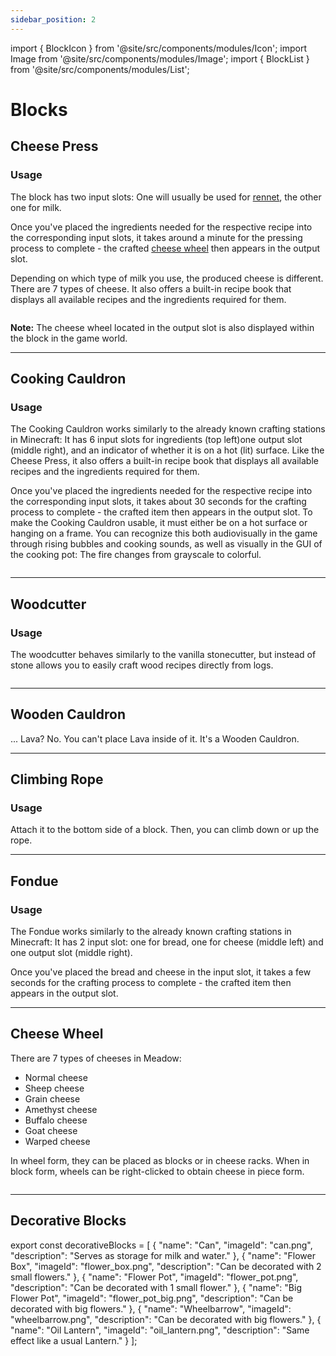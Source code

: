 ```yaml
---
sidebar_position: 2
---
```


import { BlockIcon } from '@site/src/components/modules/Icon';
import Image from '@site/src/components/modules/Image';
import { BlockList } from '@site/src/components/modules/List';

# Blocks
## Cheese Press
<BlockIcon modId="meadow" imageId="cheese_press.png" description="The Cheese Press is your primary crafting station for making cheese." />

### Usage

The block has two input slots: One will usually be used for [rennet](items.md#rennet), the other one for milk.

Once you've placed the ingredients needed for the respective recipe into the corresponding input slots, it takes around a minute for the pressing process to complete - the crafted [cheese wheel](#cheese-wheel) then appears in the output slot.

Depending on which type of milk you use, the produced cheese is different. There are 7 types of cheese. It also offers a built-in recipe book that displays all available recipes and the ingredients required for them.

<Image modId="meadow" imageId="cheese_press_gui.png" align="center" />

**Note:** The cheese wheel located in the output slot is also displayed within the block in the game world.

***

## Cooking Cauldron
<BlockIcon modId="meadow" imageId="cooking_cauldron.png" description="The Cooking Cauldron is your primary crafting station for crafting [rennet](items.md#rennet), delicious meals and other cooked recipes." />

### Usage
The Cooking Cauldron works similarly to the already known crafting stations in Minecraft: It has 6 input slots for ingredients (top left)one output slot (middle right), and an indicator of whether it is on a hot (lit) surface. Like the Cheese Press, it also offers a built-in recipe book that displays all available recipes and the ingredients required for them.

Once you've placed the ingredients needed for the respective recipe into the corresponding input slots, it takes about 30 seconds for the crafting process to complete - the crafted item then appears in the output slot. To make the Cooking Cauldron usable, it must either be on a hot surface or hanging on a frame. You can recognize this both audiovisually in the game through rising bubbles and cooking sounds, as well as visually in the GUI of the cooking pot: The fire changes from grayscale to colorful.

<Image modId="meadow" imageId="cooking_cauldron_gui.png" align="center" />

***

## Woodcutter
<BlockIcon modId="meadow" imageId="woodcutter.png" description="Protect the forests! Save wood" />

### Usage
The woodcutter behaves similarly to the vanilla stonecutter, but instead of stone allows you to easily craft wood recipes directly from logs.

<Image modId="meadow" imageId="woodcutter_gui.png" align="center" />

***

## Wooden Cauldron
<BlockIcon modId="meadow" imageId="wooden_cauldron.png" description="Similar to a usual Cauldron you can store Powder Snow and Water inside of it - it's the perfect early game alternative to save Iron." />

... Lava? No. You can't place Lava inside of it. It's a Wooden Cauldron.

***

## Climbing Rope
<BlockIcon modId="meadow" imageId="climbing_rope.png" description="A small but efficient tool to overcome height differences of up to 10 blocks." />

### Usage
Attach it to the bottom side of a block. Then, you can climb down or up the rope.

***

## Fondue
<BlockIcon modId="meadow" imageId="fondue.png" description="Ah - Fondue. Currently, a quite famous dish from Switzerland. It's primarly there for crafting Cheese Sticks out of Cheese and Bread." />

### Usage
The Fondue works similarly to the already known crafting stations in Minecraft: It has 2 input slot: one for bread, one for cheese (middle left) and one output slot (middle right).

Once you've placed the bread and cheese in the input slot, it takes a few seconds for the crafting process to complete - the crafted item then appears in the output slot.

***

## Cheese Wheel
<BlockIcon modId="meadow" imageId="wheel_of_grain_cheese.png" description="Cheese Wheels are made by using a the Cheese Press." />

There are 7 types of cheeses in Meadow:
* Normal cheese
* Sheep cheese
* Grain cheese
* Amethyst cheese
* Buffalo cheese
* Goat cheese
* Warped cheese

In wheel form, they can be placed as blocks or in cheese racks. When in block form, wheels can be right-clicked to obtain cheese in piece form.

<Image modId="meadow" imageId="cheese_rack.png" align="center" />

***

## Decorative Blocks
<BlockIcon modId="meadow" imageId="camera.png" description="Of course, there are also some decorative blocks. Some of them, such as the camera, door mat, or fire logs, have no further use other than as a decorative element." />

<BlockList modId="meadow" list={decorativeBlocks} />

export const decorativeBlocks = [
{
"name": "Can",
"imageId": "can.png",
"description": "Serves as storage for milk and water."
},
{
"name": "Flower Box",
"imageId": "flower_box.png",
"description": "Can be decorated with 2 small flowers."
},
{
"name": "Flower Pot",
"imageId": "flower_pot.png",
"description": "Can be decorated with 1 small flower."
},
{
"name": "Big Flower Pot",
"imageId": "flower_pot_big.png",
"description": "Can be decorated with big flowers."
},
{
"name": "Wheelbarrow",
"imageId": "wheelbarrow.png",
"description": "Can be decorated with big flowers."
},
{
"name": "Oil Lantern",
"imageId": "oil_lantern.png",
"description": "Same effect like a usual Lantern."
}
];